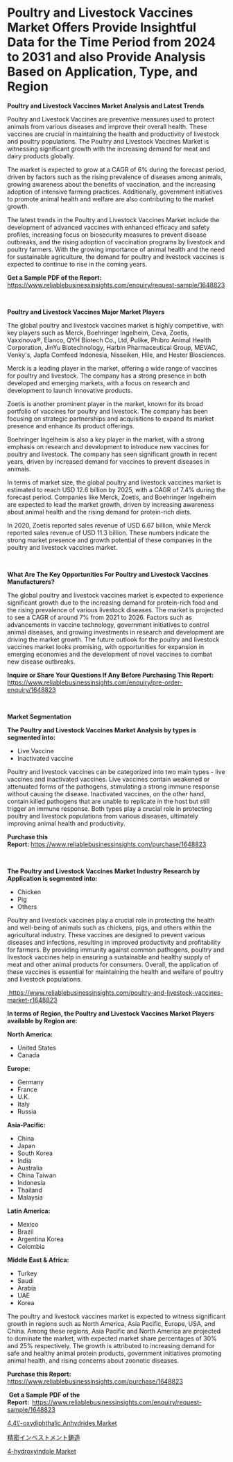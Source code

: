 <p><h1>Poultry and Livestock Vaccines Market Offers Provide Insightful Data for the Time Period from 2024 to 2031 and also Provide Analysis Based on Application, Type, and Region</h1></p><p><strong>Poultry and Livestock Vaccines Market Analysis and Latest Trends</strong></p>
<p><p>Poultry and Livestock Vaccines are preventive measures used to protect animals from various diseases and improve their overall health. These vaccines are crucial in maintaining the health and productivity of livestock and poultry populations. The Poultry and Livestock Vaccines Market is witnessing significant growth with the increasing demand for meat and dairy products globally. </p><p>The market is expected to grow at a CAGR of 6% during the forecast period, driven by factors such as the rising prevalence of diseases among animals, growing awareness about the benefits of vaccination, and the increasing adoption of intensive farming practices. Additionally, government initiatives to promote animal health and welfare are also contributing to the market growth.</p><p>The latest trends in the Poultry and Livestock Vaccines Market include the development of advanced vaccines with enhanced efficacy and safety profiles, increasing focus on biosecurity measures to prevent disease outbreaks, and the rising adoption of vaccination programs by livestock and poultry farmers. With the growing importance of animal health and the need for sustainable agriculture, the demand for poultry and livestock vaccines is expected to continue to rise in the coming years.</p></p>
<p><strong>Get a Sample PDF of the Report:&nbsp;</strong> <a href="https://www.reliablebusinessinsights.com/enquiry/request-sample/1648823">https://www.reliablebusinessinsights.com/enquiry/request-sample/1648823</a></p>
<p>&nbsp;</p>
<p><strong>Poultry and Livestock Vaccines Major Market Players</strong></p>
<p><p>The global poultry and livestock vaccines market is highly competitive, with key players such as Merck, Boehringer Ingelheim, Ceva, Zoetis, Vaxxinova®, Elanco, QYH Biotech Co., Ltd, Pulike, Phibro Animal Health Corporation, JinYu Biotechnology, Harbin Pharmaceutical Group, MEVAC, Venky's, Japfa Comfeed Indonesia, Nisseiken, Hile, and Hester Biosciences.</p><p>Merck is a leading player in the market, offering a wide range of vaccines for poultry and livestock. The company has a strong presence in both developed and emerging markets, with a focus on research and development to launch innovative products.</p><p>Zoetis is another prominent player in the market, known for its broad portfolio of vaccines for poultry and livestock. The company has been focusing on strategic partnerships and acquisitions to expand its market presence and enhance its product offerings.</p><p>Boehringer Ingelheim is also a key player in the market, with a strong emphasis on research and development to introduce new vaccines for poultry and livestock. The company has seen significant growth in recent years, driven by increased demand for vaccines to prevent diseases in animals.</p><p>In terms of market size, the global poultry and livestock vaccines market is estimated to reach USD 12.6 billion by 2025, with a CAGR of 7.4% during the forecast period. Companies like Merck, Zoetis, and Boehringer Ingelheim are expected to lead the market growth, driven by increasing awareness about animal health and the rising demand for protein-rich diets.</p><p>In 2020, Zoetis reported sales revenue of USD 6.67 billion, while Merck reported sales revenue of USD 11.3 billion. These numbers indicate the strong market presence and growth potential of these companies in the poultry and livestock vaccines market.</p></p>
<p>&nbsp;</p>
<p><strong>What Are The Key Opportunities For Poultry and Livestock Vaccines Manufacturers?</strong></p>
<p><p>The global poultry and livestock vaccines market is expected to experience significant growth due to the increasing demand for protein-rich food and the rising prevalence of various livestock diseases. The market is projected to see a CAGR of around 7% from 2021 to 2026. Factors such as advancements in vaccine technology, government initiatives to control animal diseases, and growing investments in research and development are driving the market growth. The future outlook for the poultry and livestock vaccines market looks promising, with opportunities for expansion in emerging economies and the development of novel vaccines to combat new disease outbreaks.</p></p>
<p><strong>Inquire or Share Your Questions If Any Before Purchasing This Report:</strong> <a href="https://www.reliablebusinessinsights.com/enquiry/pre-order-enquiry/1648823">https://www.reliablebusinessinsights.com/enquiry/pre-order-enquiry/1648823</a></p>
<p>&nbsp;</p>
<p><strong>Market Segmentation</strong></p>
<p><strong>The Poultry and Livestock Vaccines Market Analysis by types is segmented into:</strong></p>
<p><ul><li>Live Vaccine</li><li>Inactivated vaccine</li></ul></p>
<p><p>Poultry and livestock vaccines can be categorized into two main types - live vaccines and inactivated vaccines. Live vaccines contain weakened or attenuated forms of the pathogens, stimulating a strong immune response without causing the disease. Inactivated vaccines, on the other hand, contain killed pathogens that are unable to replicate in the host but still trigger an immune response. Both types play a crucial role in protecting poultry and livestock populations from various diseases, ultimately improving animal health and productivity.</p></p>
<p><strong>Purchase this Report:&nbsp;</strong><a href="https://www.reliablebusinessinsights.com/purchase/1648823">https://www.reliablebusinessinsights.com/purchase/1648823</a></p>
<p>&nbsp;</p>
<p><strong>The Poultry and Livestock Vaccines Market Industry Research by Application is segmented into:</strong></p>
<p><ul><li>Chicken</li><li>Pig</li><li>Others</li></ul></p>
<p><p>Poultry and livestock vaccines play a crucial role in protecting the health and well-being of animals such as chickens, pigs, and others within the agricultural industry. These vaccines are designed to prevent various diseases and infections, resulting in improved productivity and profitability for farmers. By providing immunity against common pathogens, poultry and livestock vaccines help in ensuring a sustainable and healthy supply of meat and other animal products for consumers. Overall, the application of these vaccines is essential for maintaining the health and welfare of poultry and livestock populations.</p></p>
<p><a href="https://www.reliablebusinessinsights.com/poultry-and-livestock-vaccines-market-r1648823">&nbsp;https://www.reliablebusinessinsights.com/poultry-and-livestock-vaccines-market-r1648823</a></p>
<p><strong>In terms of Region, the Poultry and Livestock Vaccines Market Players available by Region are:</strong></p>
<p>
    <p> <strong> North America: </strong>
        <ul>
            <li>United States</li>
            <li>Canada</li>
        </ul>
        </p> 
    <p> <strong> Europe: </strong>
        <ul>
            <li>Germany</li>
            <li>France</li>
            <li>U.K.</li>
            <li>Italy</li>
            <li>Russia</li>
        </ul>
        </p> 
    <p> <strong> Asia-Pacific: </strong>
        <ul>
            <li>China</li>
            <li>Japan</li>
            <li>South Korea</li>
            <li>India</li>
            <li>Australia</li>
            <li>China Taiwan</li>
            <li>Indonesia</li>
            <li>Thailand</li>
            <li>Malaysia</li>
        </ul>
        </p> 
    <p> <strong> Latin America: </strong>
        <ul>
            <li>Mexico</li>
            <li>Brazil</li>
            <li>Argentina Korea</li>
            <li>Colombia</li>
        </ul>
        </p> 
    <p> <strong> Middle East & Africa: </strong>
        <ul>
            <li>Turkey</li>
            <li>Saudi</li>
            <li>Arabia</li>
            <li>UAE</li>
            <li>Korea</li>
        </ul>
    </p>
    </p>
<p><p>The poultry and livestock vaccines market is expected to witness significant growth in regions such as North America, Asia Pacific, Europe, USA, and China. Among these regions, Asia Pacific and North America are projected to dominate the market, with expected market share percentages of 30% and 25% respectively. The growth is attributed to increasing demand for safe and healthy animal protein products, government initiatives promoting animal health, and rising concerns about zoonotic diseases.</p></p>
<p><strong>Purchase this Report: </strong><a href="https://www.reliablebusinessinsights.com/purchase/1648823">https://www.reliablebusinessinsights.com/purchase/1648823</a></p>
<p>&nbsp;<strong>Get a Sample PDF of the Report:&nbsp;&nbsp;</strong><a href="https://www.reliablebusinessinsights.com/enquiry/request-sample/1648823">https://www.reliablebusinessinsights.com/enquiry/request-sample/1648823</a></p>
<p><strong></strong></p>
<p><p><a href="https://github.com/johnJames655/Market-Research-Report-List-1/blob/main/44-oxydiphthalic-anhydrides-market.md">4,4\'-oxydiphthalic Anhydrides Market</a></p><p><a href="https://github.com/DanykaKilback/Market-Research-Report-List-2/blob/main/7863486183139.md">精密インベストメント鋳造</a></p><p><a href="https://github.com/xphhkedv5/Market-Research-Report-List-1/blob/main/4-hydroxyindole-market.md">4-hydroxyindole Market</a></p></p>